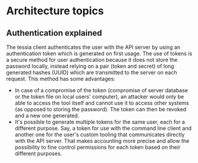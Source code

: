 <!--
Copyright 2017 IBM Corp.

Licensed under the Apache License, Version 2.0 (the "License");
you may not use this file except in compliance with the License.
You may obtain a copy of the License at

   http://www.apache.org/licenses/LICENSE-2.0

Unless required by applicable law or agreed to in writing, software
distributed under the License is distributed on an "AS IS" BASIS,
WITHOUT WARRANTIES OR CONDITIONS OF ANY KIND, either express or implied.
See the License for the specific language governing permissions and
limitations under the License.
-->
# Architecture topics

## Authentication explained

The tessia client authenticates the user with the API server by using an authentication token which is generated on first usage.
The use of tokens is a secure method for user authentication because it does not store the password locally, instead relying on a pair (token and secret) of long
generated hashes (UUID) which are transmitted to the server on each request. This method has some advantages:

* In case of a compromise of the token (compromise of server database or the token file on local users' computer), an attacker would only be able
to access the tool itself and cannot use it to access other systems (as opposed to storing the password). The token can then be revoked and a new one
generated.
* It's possible to generate multiple tokens for the same user, each for a different purpose. Say, a token for use with the command line client
and another one for the user's custom tooling that communicates directly with the API server. That makes accounting more precise and allow the possibility
to fine control permissions for each token based on their different purposes.
